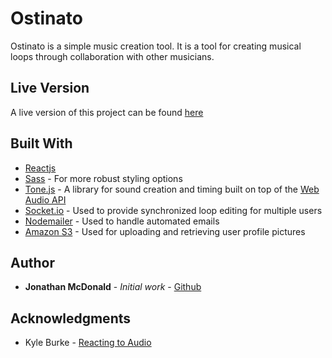 # Ostinato

Ostinato is a simple music creation tool. It is a tool for creating musical loops through collaboration with other musicians.

## Live Version

A live version of this project can be found [here](https://ostinatoloop.com)

## Built With

* [Reactjs](https://github.com/reactjs/reactjs.org)
* [Sass](https://sass-lang.com/) - For more robust styling options
* [Tone.js](https://tonejs.github.io/) - A library for sound creation and timing built on top of the [Web Audio API](https://webaudio.github.io/web-audio-api/)
* [Socket.io](https://socket.io/) - Used to provide synchronized loop editing for multiple users
* [Nodemailer](https://nodemailer.com/about/) - Used to handle automated emails
* [Amazon S3](https://aws.amazon.com) - Used for uploading and retrieving user profile pictures

## Author

* **Jonathan McDonald** - *Initial work* - [Github](https://github.com/trair)

## Acknowledgments

* Kyle Burke - [Reacting to Audio](https://www.youtube.com/watch?v=Su2WVAGEIwo)
